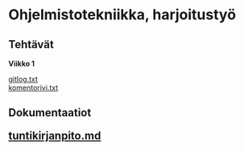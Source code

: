 # Ohjelmistotekniikka,  harjoitustyö <h2> Tehtävät
**Viikko 1** 

[gitlog.txt](https://github.com/Tatkuu/ot-harjoitustyo/blob/master/laskarit/viikko1/gitlog.txt)  
[komentorivi.txt](https://github.com/Tatkuu/ot-harjoitustyo/blob/master/laskarit/viikko1/komentorivi.txt)
  
<h2> Dokumentaatiot

[tuntikirjanpito.md](https://github.com/Tatkuu/ot-harjoitustyo/blob/master/dokumentaatio/tuntikirjanpito.md)  

  

